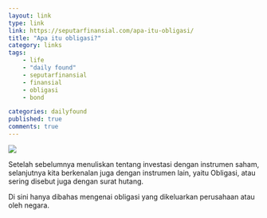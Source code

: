 ```yaml
---
layout: link
type: link
link: https://seputarfinansial.com/apa-itu-obligasi/
title: "Apa itu obligasi?"
category: links
tags: 
    - life
    - "daily found"
    - seputarfinansial
    - finansial
    - obligasi
    - bond

categories: dailyfound
published: true
comments: true
---
```


![](https://d33wubrfki0l68.cloudfront.net/85655639388b0f4713e11a7d3e8314354ad96415/67c95/images/posts/william-daigneault-7c8z4kevgds-unsplash.jpg)

Setelah sebelumnya menuliskan tentang investasi dengan instrumen saham, selanjutnya kita berkenalan juga dengan instrumen lain, yaitu Obligasi, atau sering disebut juga dengan surat hutang.

Di sini hanya dibahas mengenai obligasi yang dikeluarkan perusahaan atau oleh negara.